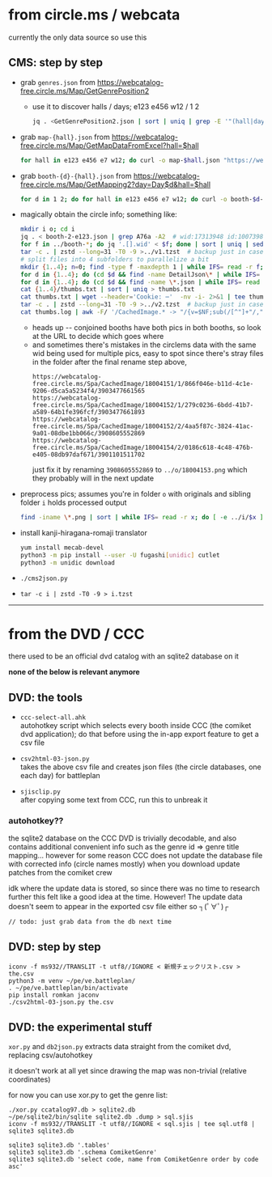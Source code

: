# from circle.ms / webcata
currently the only data source so use this

## CMS: step by step

* grab `genres.json` from https://webcatalog-free.circle.ms/Map/GetGenrePosition2
  * use it to discover halls / days; e123 e456 w12 / 1 2  
    ```bash
    jq . <GetGenrePosition2.json | sort | uniq | grep -E '"(hall|day)"'
    ```

* grab `map-{hall}.json` from https://webcatalog-free.circle.ms/Map/GetMapDataFromExcel?hall=$hall  
  ```bash
  for hall in e123 e456 e7 w12; do curl -o map-$hall.json "https://webcatalog-free.circle.ms/Map/GetMapDataFromExcel?hall=$hall" ⋯; done
  ```

* grab `booth-{d}-{hall}.json` from https://webcatalog-free.circle.ms/Map/GetMapping2?day=Day$d&hall=$hall  
  ```bash
  for d in 1 2; do for hall in e123 e456 e7 w12; do curl -o booth-$d-$hall.json "https://webcatalog-free.circle.ms/Map/GetMapping2?day=Day$d&hall=$hall" ⋯; done; done
  ```

* magically obtain the circle info; something like:
  ```bash
  mkdir i o; cd i
  jq . < booth-2-e123.json | grep A76a -A2  # wid:17313948 id:10073981 (wid=Id, id=CircleId)
  for f in ../booth-*; do jq '.[].wid' < $f; done | sort | uniq | sed -r 's#(.*)#https://webcatalog-free.circle.ms/Circle/\1/DetailJson#' | wget --header='Cookie: ⋯' --post-data '' -nv -i-
  tar -c . | zstd --long=31 -T0 -9 >../v1.tzst  # backup just in case
  # split files into 4 subfolders to parallelize a bit
  mkdir {1..4}; n=0; find -type f -maxdepth 1 | while IFS= read -r f; do n=$((n+1)); [ $n -gt 4 ] && n=1; mv -v -- "$f" $n/; done
  for d in {1..4}; do (cd $d && find -name DetailJson\* | while IFS= read -r f; do mv -nv $f $(jq .Id $f).json; done) & done; wait
  for d in {1..4}; do (cd $d && find -name \*.json | while IFS= read -r f; do jq -r '.WebCircleCutUrls[0] // .CircleCutUrls[0], .WebCircleCutUrls[1] // .CircleCutUrls[1]' $f; done | grep -vE ^null | sed -r 's#^#https://webcatalog-free.circle.ms#' | uniq | tee thumbs.txt) & done; wait
  cat {1..4}/thumbs.txt | sort | uniq > thumbs.txt
  cat thumbs.txt | wget --header='Cookie: ⋯'  -nv -i- 2>&1 | tee thumbs.log
  tar -c . | zstd --long=31 -T0 -9 >../v2.tzst  # backup just in case
  cat thumbs.log | awk -F/ '/CachedImage.* -> "/{v=$NF;sub(/[^"]+"/,"",v);sub(/".*/,"",v);print$6" "v}' | while read wid fn; do mv -vn "$fn" "../o/$wid.png"; done
  ```
  * heads up -- conjoined booths have both pics in both booths, so look at the URL to decide which goes where
  * and sometimes there's mistakes in the circlems data with the same wid being used for multiple pics, easy to spot since there's stray files in the folder after the final rename step above,  
    ```
    https://webcatalog-free.circle.ms/Spa/CachedImage/18004151/1/866f046e-b11d-4c1e-9206-d5ca5a5234f4/3903477661565
    https://webcatalog-free.circle.ms/Spa/CachedImage/18004152/1/279c0236-6bdd-41b7-a589-64b1fe396fcf/3903477661893
    https://webcatalog-free.circle.ms/Spa/CachedImage/18004152/2/4aa5f87c-3824-41ac-9a01-08dbe1bb066c/3908605552869
    https://webcatalog-free.circle.ms/Spa/CachedImage/18004154/2/0186c618-4c48-476b-e405-08db97daf671/3901101511702
    ```
    just fix it by renaming `3908605552869` to `../o/18004153.png` which they probably will in the next update

* preprocess pics; assumes you're in folder `o` with originals and sibling folder `i` holds processed output
  ```bash
  find -iname \*.png | sort | while IFS= read -r x; do [ -e ../i/$x ] && continue; echo -n "$x "; convert $x -shave 7x7 +repage $x.png; pngquant --strip --nofs --quality 50 --speed 1 --skip-if-larger - <$x.png >tf; [ -s tf ] && mv tf ../i/$x || mv $x.png ../i/$x; done; rm -- *.png.png
  ```

* install kanji-hiragana-romaji translator
  ```bash
  yum install mecab-devel
  python3 -m pip install --user -U fugashi[unidic] cutlet
  python3 -m unidic download
  ```

* `./cms2json.py`

* `tar -c i | zstd -T0 -9 > i.tzst`

----

# from the DVD / CCC
there used to be an official dvd catalog with an sqlite2 database on it

**none of the below is relevant anymore**

## DVD: the tools
* `ccc-select-all.ahk`  
  autohotkey script which selects every booth inside CCC (the comiket dvd application); do that before using the in-app export feature to get a csv file

* `csv2html-03-json.py`  
  takes the above csv file and creates json files (the circle databases, one each day) for battleplan

* `sjisclip.py`  
  after copying some text from CCC, run this to unbreak it

### autohotkey??
the sqlite2 database on the CCC DVD is trivially decodable, and also contains additional convenient info such as the genre id => genre title mapping... however for some reason CCC does not update the database file with corrected info (circle names mostly) when you download update patches from the comiket crew

idk where the update data is stored, so since there was no time to research further this felt like a good idea at the time. However! The update data doesn't seem to appear in the exported csv file either so ┐(ﾟ∀ﾟ)┌

`// todo: just grab data from the db next time`

## DVD: step by step

    iconv -f ms932//TRANSLIT -t utf8//IGNORE < 新規チェックリスト.csv > the.csv
    python3 -m venv ~/pe/ve.battleplan/
    . ~/pe/ve.battleplan/bin/activate
    pip install romkan jaconv
    ./csv2html-03-json.py the.csv

## DVD: the experimental stuff

`xor.py` and `db2json.py` extracts data straight from the comiket dvd, replacing csv/autohotkey

it doesn't work at all yet since drawing the map was non-trivial (relative coordinates)

for now you can use xor.py to get the genre list:

    ./xor.py ccatalog97.db > sqlite2.db
    ~/pe/sqlite2/bin/sqlite sqlite2.db .dump > sql.sjis
    iconv -f ms932//TRANSLIT -t utf8//IGNORE < sql.sjis | tee sql.utf8 | sqlite3 sqlite3.db
    
    sqlite3 sqlite3.db '.tables'
    sqlite3 sqlite3.db '.schema ComiketGenre'
    sqlite3 sqlite3.db 'select code, name from ComiketGenre order by code asc'


